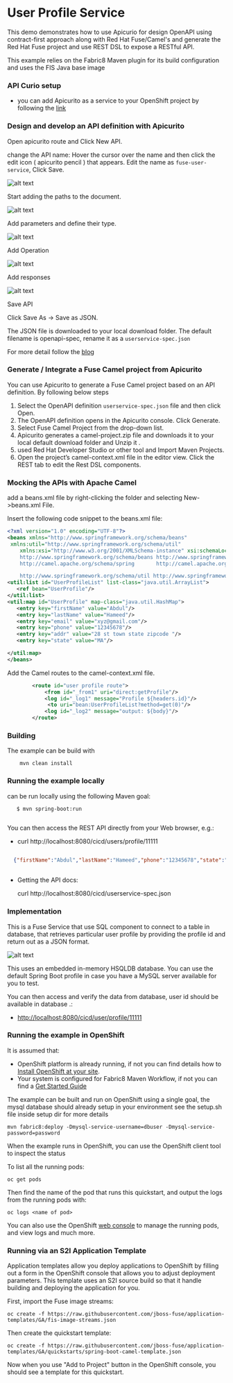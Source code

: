 
# User Profile Service

This demo demonstrates how to use Apicurio for design OpenAPI using contract-first approach along with Red Hat Fuse/Camel's and generate the Red Hat Fuse project and use REST DSL to expose a RESTful API.

This example relies on the Fabric8 Maven plugin for its build configuration and uses the FIS Java base image

### API Curio setup 

- you can add Apicurito as a service to your OpenShift project by following the [link](/setup/adding_apicurito_as_a_service_ocp.md)
  
### Design and develop an API definition with Apicurito

Open apicurito route and Click New API.
                             
change the API name: Hover the cursor over the name and then click the edit icon (  apicurito pencil ) that appears.
Edit the name as ```fuse-user-service```, Click Save.                             

 ![alt text](../images/user-newapi.png "Create the API (service)")

Start adding the paths to the document.

 ![alt text](../images/user-addpath.png "Add Path")


Add parameters and define their type.

 
  ![alt text](../images/user-addparams.png "Add parameters")

Add Operation

 ![alt text](../images/user-operation.png "Add Operation")


Add responses

 ![alt text](../images/user-response.png "Add responses")


Save API 
  
Click Save As → Save as JSON.

The JSON file is downloaded to your local download folder. The default filename is openapi-spec, rename it as a ``userservice-spec.json``

For more detail follow the [blog](https://access.redhat.com/documentation/en-us/red_hat_fuse/7.2/html-single/designing_apis_with_apicurito/index#p_creating_api_create-api-definition)

###  Generate / Integrate a Fuse Camel project from Apicurito

You can use Apicurito to generate a Fuse Camel project based on an API definition. By following below steps

1. Select the OpenAPI definition ```userservice-spec.json``` file and then click Open.  
2. The OpenAPI definition opens in the Apicurito console. Click Generate.
2. Select Fuse Camel Project from the drop-down list.
3. Apicurito generates a camel-project.zip file and downloads it to your local default download folder and Unzip it .
4. used Red Hat Developer Studio or other tool and Import  Maven Projects.
5. Open the project’s camel-context.xml file in the editor view. Click the REST tab to edit the Rest DSL components.


### Mocking the APIs with Apache Camel

add a beans.xml file by right-clicking the folder and selecting New->beans.xml File.

Insert the following code snippet to the beans.xml file:

```xml
<?xml version="1.0" encoding="UTF-8"?>
<beans xmlns="http://www.springframework.org/schema/beans"
 xmlns:util="http://www.springframework.org/schema/util"
    xmlns:xsi="http://www.w3.org/2001/XMLSchema-instance" xsi:schemaLocation="        
    http://www.springframework.org/schema/beans http://www.springframework.org/schema/beans/spring-beans.xsd        
    http://camel.apache.org/schema/spring       http://camel.apache.org/schema/spring/camel-spring.xsd

    http://www.springframework.org/schema/util http://www.springframework.org/schema/util/spring-util.xsd">
<util:list id="UserProfileList" list-class="java.util.ArrayList">
   <ref bean="UserProfile"/>
</util:list>
<util:map id="UserProfile" map-class="java.util.HashMap">
   <entry key="firstName" value="Abdul"/>
   <entry key="lastName" value="Hameed"/>
   <entry key="email" value="xyz@gmail.com"/>
   <entry key="phone" value="12345678"/>
   <entry key="addr" value="28 st town state zipcode "/>
   <entry key="state" value="MA"/>

</util:map>
</beans>
```

Add the Camel routes to the camel-context.xml file.

```xml
        <route id="user profile route">
            <from id="_from1" uri="direct:getProfile"/>
            <log id="_log1" message="Profile ${headers.id}"/>
             <to uri="bean:UserProfileList?method=get(0)"/>
            <log id="_log2" message="output: ${body}"/>
        </route>
```

        

### Building

The example can be build with

```
    mvn clean install

 ```
    
    
### Running the example locally


can be run locally using the following Maven goal:

```
   $ mvn spring-boot:run
    
```
You can then access the REST API directly from your Web browser, e.g.:

   -  curl http://localhost:8080/cicd/users/profile/11111
   
 ```json
   
   {"firstName":"Abdul","lastName":"Hameed","phone":"12345678","state":"MA","addr":"28 st town state zipcode ","email":"xyz@gmail.com"}
   
 ```
  
   - Getting the API docs:
     
     curl http://localhost:8080/cicd/userservice-spec.json
    
### Implementation 
        

This is a Fuse Service that use SQL component to connect to a table in database, that retrieves particular user profile by providing the profile id and return out as a JSON format.

  ![alt text](../images/service1.png "Fuse Service 1")



This uses an embedded in-memory HSQLDB database. You can use the default Spring Boot profile in case you have a MySQL server available for you to test.

You can then access and verify the data from database, user id should be available in database .:


- <http://localhost:8080/cicd/user/profile/11111>   

### Running the example in OpenShift

It is assumed that:
- OpenShift platform is already running, if not you can find details how to [Install OpenShift at your site](https://docs.openshift.com/container-platform/3.3/install_config/index.html).
- Your system is configured for Fabric8 Maven Workflow, if not you can find a [Get Started Guide](https://access.redhat.com/documentation/en/red-hat-jboss-middleware-for-openshift/3/single/red-hat-jboss-fuse-integration-services-20-for-openshift/)

The example can be built and run on OpenShift using a single goal, the mysql database should already setup in your environment see the setup.sh file inside setup dir for more details

   ```
   mvn fabric8:deploy -Dmysql-service-username=dbuser -Dmysql-service-password=password
  ```

When the example runs in OpenShift, you can use the OpenShift client tool to inspect the status

To list all the running pods:

    oc get pods

Then find the name of the pod that runs this quickstart, and output the logs from the running pods with:

    oc logs <name of pod>

You can also use the OpenShift [web console](https://docs.openshift.com/container-platform/3.3/getting_started/developers_console.html#developers-console-video) to manage the
running pods, and view logs and much more.

### Running via an S2I Application Template

Application templates allow you deploy applications to OpenShift by filling out a form in the OpenShift console that allows you to adjust deployment parameters.  This template uses an S2I source build so that it handle building and deploying the application for you.

First, import the Fuse image streams:

    oc create -f https://raw.githubusercontent.com/jboss-fuse/application-templates/GA/fis-image-streams.json

Then create the quickstart template:

    oc create -f https://raw.githubusercontent.com/jboss-fuse/application-templates/GA/quickstarts/spring-boot-camel-template.json

Now when you use "Add to Project" button in the OpenShift console, you should see a template for this quickstart. 

